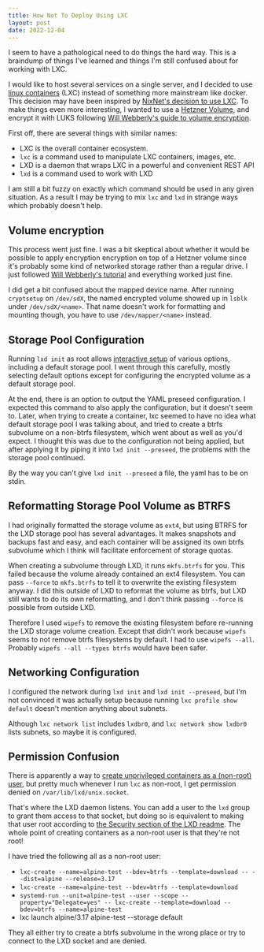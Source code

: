 ```yaml
---
title: How Not To Deploy Using LXC
layout: post
date: 2022-12-04
---
```


I seem to have a pathological need to do things the hard way.
This is a braindump of things I've learned
and things I'm still confused about for working with LXC.

I would like to host several services on a single server,
and I decided to use [linux containers] (LXC)
instead of something more mainstream like docker.
This decision may have been inspired by [NixNet's decision to use LXC][nixnet].
To make things even more interesting, I wanted to use a [Hetzner Volume],
and encrypt it with LUKS following
[Will Webberly's guide to volume encryption][wilw-encryption].

[linux containers]: https://linuxcontainers.org/
[nixnet]: https://docs.nixnet.services/Infrastructure#Isolation_.26_flexibility
[Hetzner Volume]: https://docs.hetzner.com/cloud/volumes/overview/#volumes
[wilw-encryption]: https://wilw.dev/notes/volume-encryption/

First off, there are several things with similar names:
- LXC is the overall container ecosystem.
- `lxc` is a command used to manipulate LXC containers, images, etc.
- LXD is a daemon that wraps LXC in a powerful and convenient REST API
- `lxd` is a command used to work with LXD

I am still a bit fuzzy on exactly which command should be used
in any given situation.
As a result I may be trying to mix `lxc` and `lxd` in strange ways
which probably doesn't help.

## Volume encryption
This process went just fine.
I was a bit skeptical about whether it would be possible
to apply encryption encryption on top of a Hetzner volume
since it's probably some kind of networked storage
rather than a regular drive.
I just followed [Will Webberly's tutorial][wilw-encryption]
and everything worked just fine.

I did get a bit confused about the mapped device name.
After running `cryptsetup` on `/dev/sdX`,
the named encrypted volume showed up in `lsblk` under `/dev/sdX/<name>`.
That name doesn't work for formatting and mounting though,
you have to use `/dev/mapper/<name>` instead.

## Storage Pool Configuration
Running `lxd init` as root allows [interactive setup][lxd-interactive]
of various options, including a default storage pool.
I went through this carefully, mostly selecting default options
except for configuring the encrypted volume as a default storage pool.

[lxd-interactive]: https://linuxcontainers.org/lxd/getting-started-cli/#interactive-setup-options

At the end, there is an option to output the YAML preseed configuration.
I expected this command to also apply the configuration,
but it doesn't seem to.
Later, when trying to create a container,
lxc seemed to have no idea what default storage pool I was talking about,
and tried to create a btrfs subvolume on a non-btrfs filesystem,
which went about as well as you'd expect.
I thought this was due to the configuration not being applied,
but after applying it by piping it into `lxd init --preseed`,
the problems with the storage pool continued.

By the way you can't give `lxd init --preseed` a file,
the yaml has to be on stdin.

## Reformatting Storage Pool Volume as BTRFS
I had originally formatted the storage volume as `ext4`,
but using BTRFS for the LXD storage pool has several advantages.
It makes snapshots and backups fast and easy,
and each container will be assigned its own btrfs subvolume
which I think will facilitate enforcement of storage quotas.

When creating a subvolume through LXD, it runs `mkfs.btrfs` for you.
This failed because the volume already contained an ext4 filesystem.
You can pass `--force` to `mkfs.btrfs`
to tell it to overwrite the existing filesystem anyway.
I did this outside of LXD to reformat the volume as btrfs,
but LXD still wants to do its own reformatting,
and I don't think passing `--force` is possible from outside LXD.

Therefore I used `wipefs` to remove the existing filesystem
before re-running the LXD storage volume creation.
Except that didn't work because `wipefs` seems to not remove btrfs filesystems
by default.
I had to use `wipefs --all`.
Probably `wipefs --all --types btrfs` would have been safer.

## Networking Configuration
I configured the network during `lxd init` and `lxd init --preseed`,
but I'm not convinced it was actually setup
because running `lxc profile show default`
doesn't mention anything about subnets.

Although `lxc network list` includes `lxdbr0`,
and `lxc network show lxdbr0` lists subnets, so maybe it is configured.

## Permission Confusion
There is apparently a way to [create unprivileged containers
as a (non-root) user][lxc-unprivileged-user],
but pretty much whenever I run `lxc` as non-root,
I get permission denied on `/var/lib/lxd/unix.socket`.

[lxc-unprivileged-user]: https://linuxcontainers.org/lxc/getting-started/#creating-unprivileged-containers-as-a-user

That's where the LXD daemon listens.
You can add a user to the `lxd` group to grant them access to that socket,
but doing so is equivalent to making that user root
according to [the Security section of the LXD readme][lxd-security].
The whole point of creating containers as a non-root user
is that they're not root!

[lxd-security]: https://github.com/lxc/lxd#security

I have tried the following all as a non-root user:
- `lxc-create --name=alpine-test --bdev=btrfs --template=download --
  --dist=alpine --release=3.17`
- `lxc-create --name=alpine-test --bdev=btrfs --template=download`
- `systemd-run --unit=alpine-test --user --scope --property="Delegate=yes" --
  lxc-create --template=download --bdev=btrfs --name=alpine-test`
- lxc launch alpine/3.17 alpine-test --storage default

They all either try to create a btrfs subvolume in the wrong place
or try to connect to the LXD socket and are denied.
